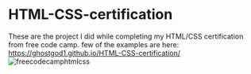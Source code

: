 # HTML-CSS-certification
These are the project I did while completing my HTML/CSS certification from free code camp.
few of the examples are here: https://ghostgod1.github.io/HTML-CSS-certification/
![freecodecamphtmlcss](https://github.com/ghostgod1/HTML-CSS-certification/assets/73012930/6a1ea77a-fd64-4316-96c2-0fc924abad97)
